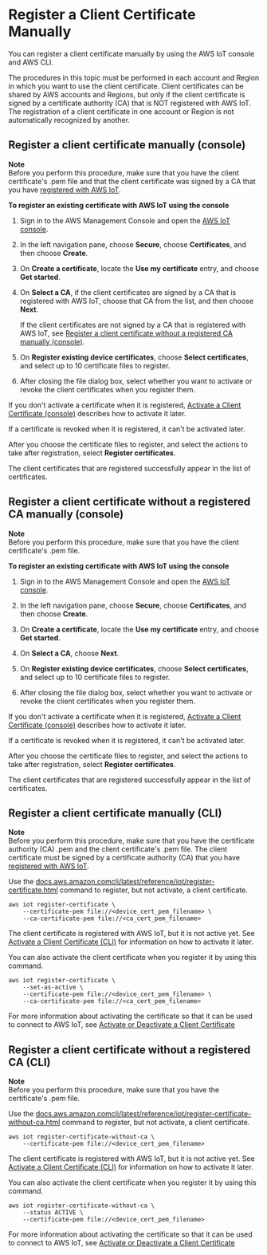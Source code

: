 # Register a Client Certificate Manually<a name="manual-cert-registration"></a>

You can register a client certificate manually by using the AWS IoT console and AWS CLI\.

The procedures in this topic must be performed in each account and Region in which you want to use the client certificate\. Client certificates can be shared by AWS accounts and Regions, but only if the client certificate is signed by a certificate authority \(CA\) that is NOT registered with AWS IoT\. The registration of a client certificate in one account or Region is not automatically recognized by another\.

## Register a client certificate manually \(console\)<a name="manual-cert-registration-console"></a>

**Note**  
Before you perform this procedure, make sure that you have the client certificate's \.pem file and that the client certificate was signed by a CA that you have [registered with AWS IoT](register-CA-cert.md)\.

**To register an existing certificate with AWS IoT using the console**

1. Sign in to the AWS Management Console and open the [AWS IoT console](https://console.aws.amazon.com/iot/home)\.

1. In the left navigation pane, choose **Secure**, choose **Certificates**, and then choose **Create**\.

1. On **Create a certificate**, locate the **Use my certificate** entry, and choose **Get started**\.

1. On **Select a CA**, if the client certificates are signed by a CA that is registered with AWS IoT, choose that CA from the list, and then choose **Next**\.

   If the client certificates are not signed by a CA that is registered with AWS IoT, see [Register a client certificate without a registered CA manually \(console\)](#manual-cert-registration-console-noca)\. 

1.  On **Register existing device certificates**, choose **Select certificates**, and select up to 10 certificate files to register\. 

1.  After closing the file dialog box, select whether you want to activate or revoke the client certificates when you register them\.

   If you don't activate a certificate when it is registered, [Activate a Client Certificate \(console\)](activate-or-deactivate-device-cert.md#activate-device-cert-console) describes how to activate it later\. 

   If a certificate is revoked when it is registered, it can't be activated later\.

   After you choose the certificate files to register, and select the actions to take after registration, select **Register certificates**\.

The client certificates that are registered successfully appear in the list of certificates\.

## Register a client certificate without a registered CA manually \(console\)<a name="manual-cert-registration-console-noca"></a>

**Note**  
Before you perform this procedure, make sure that you have the client certificate's \.pem file\.

**To register an existing certificate with AWS IoT using the console**

1. Sign in to the AWS Management Console and open the [AWS IoT console](https://console.aws.amazon.com/iot/home)\.

1. In the left navigation pane, choose **Secure**, choose **Certificates**, and then choose **Create**\.

1. On **Create a certificate**, locate the **Use my certificate** entry, and choose **Get started**\.

1. On **Select a CA**, choose **Next**\.

1.  On **Register existing device certificates**, choose **Select certificates**, and select up to 10 certificate files to register\. 

1.  After closing the file dialog box, select whether you want to activate or revoke the client certificates when you register them\.

   If you don't activate a certificate when it is registered, [Activate a Client Certificate \(console\)](activate-or-deactivate-device-cert.md#activate-device-cert-console) describes how to activate it later\. 

   If a certificate is revoked when it is registered, it can't be activated later\.

   After you choose the certificate files to register, and select the actions to take after registration, select **Register certificates**\.

The client certificates that are registered successfully appear in the list of certificates\.

## Register a client certificate manually \(CLI\)<a name="manual-cert-registration-cli"></a>

**Note**  
Before you perform this procedure, make sure that you have the certificate authority \(CA\) \.pem and the client certificate's \.pem file\. The client certificate must be signed by a certificate authority \(CA\) that you have [registered with AWS IoT](register-CA-cert.md)\.

Use the [docs.aws.amazon.comcli/latest/reference/iot/register-certificate.html](docs.aws.amazon.comcli/latest/reference/iot/register-certificate.html) command to register, but not activate, a client certificate\.

```
aws iot register-certificate \
    --certificate-pem file://<device_cert_pem_filename> \
    --ca-certificate-pem file://<ca_cert_pem_filename>
```

The client certificate is registered with AWS IoT, but it is not active yet\. See [Activate a Client Certificate \(CLI\)](activate-or-deactivate-device-cert.md#activate-device-cert-cli) for information on how to activate it later\.

You can also activate the client certificate when you register it by using this command\.

```
aws iot register-certificate \
    --set-as-active \
    --certificate-pem file://<device_cert_pem_filename> \
    --ca-certificate-pem file://<ca_cert_pem_filename>
```

For more information about activating the certificate so that it can be used to connect to AWS IoT, see [Activate or Deactivate a Client Certificate](activate-or-deactivate-device-cert.md)

## Register a client certificate without a registered CA \(CLI\)<a name="manual-cert-registration-noca-cli"></a>

**Note**  
Before you perform this procedure, make sure that you have the certificate's \.pem file\.

Use the [docs.aws.amazon.comcli/latest/reference/iot/register-certificate-without-ca.html](docs.aws.amazon.comcli/latest/reference/iot/register-certificate-without-ca.html) command to register, but not activate, a client certificate\.

```
aws iot register-certificate-without-ca \
    --certificate-pem file://<device_cert_pem_filename>
```

The client certificate is registered with AWS IoT, but it is not active yet\. See [Activate a Client Certificate \(CLI\)](activate-or-deactivate-device-cert.md#activate-device-cert-cli) for information on how to activate it later\.

You can also activate the client certificate when you register it by using this command\.

```
aws iot register-certificate-without-ca \
    --status ACTIVE \
    --certificate-pem file://<device_cert_pem_filename>
```

For more information about activating the certificate so that it can be used to connect to AWS IoT, see [Activate or Deactivate a Client Certificate](activate-or-deactivate-device-cert.md)